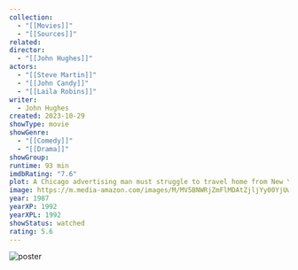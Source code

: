 ```yaml
---
collection:
  - "[[Movies]]"
  - "[[Sources]]"
related: 
director:
  - "[[John Hughes]]"
actors:
  - "[[Steve Martin]]"
  - "[[John Candy]]"
  - "[[Laila Robins]]"
writer:
  - John Hughes
created: 2023-10-29
showType: movie
showGenre:
  - "[[Comedy]]"
  - "[[Drama]]"
showGroup: 
runtime: 93 min
imdbRating: "7.6"
plot: A Chicago advertising man must struggle to travel home from New York for Thanksgiving, with a lovable oaf of a shower-curtain-ring salesman as his only companion.
image: https://m.media-amazon.com/images/M/MV5BNWRjZmFlMDAtZjljYy00YjUwLTgyMDQtMTI5ZjhiZTNkNDNhXkEyXkFqcGdeQXVyMTUzMDUzNTI3._V1_SX300.jpg
year: 1987
yearXP: 1992
yearXPL: 1992
showStatus: watched
rating: 5.6
---
```

![poster](https://m.media-amazon.com/images/M/MV5BNWRjZmFlMDAtZjljYy00YjUwLTgyMDQtMTI5ZjhiZTNkNDNhXkEyXkFqcGdeQXVyMTUzMDUzNTI3._V1_SX300.jpg)

